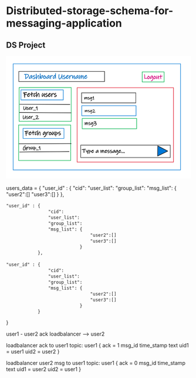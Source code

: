 # Distributed-storage-schema-for-messaging-application
DS Project
-----------------------------------------
![Dashboard](dashboard.png)



users_data = {
	"user_id" : {
					"cid":
					"user_list":
					"group_list":
					"msg_list": {
									"user2":[]
									"user3":[]
								}
				},

	"user_id" : {
					"cid":
					"user_list":
					"group_list":
					"msg_list": {
									"user2":[]
									"user3":[]
								}
				},

	"user_id" : {
					"cid":
					"user_list":
					"group_list":
					"msg_list": {
									"user2":[]
									"user3":[]
								}
				}
}


user1 - user2 ack loadbalancer  --> user2

loadbalancer ack to user1
topic: user1
{
	ack = 1
	msg_id
	time_stamp
	text
	uid1 = user1
	uid2 = user2
}


loadbalancer user2 msg to user1
topic: user1
{
	ack = 0
	msg_id
	time_stamp
	text
	uid1 = user2
	uid2 = user1
}

